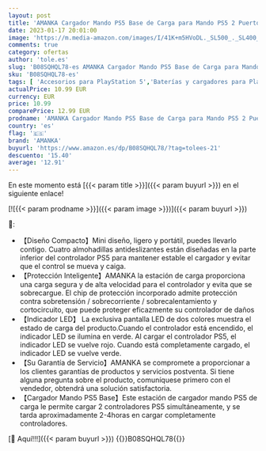 ```yaml
---
layout: post
title: 'AMANKA Cargador Mando PS5 Base de Carga para Mando PS5 2 Puertos de CargaType-C de Carga PS5  Doble USB con LED y Cable USB'
date: 2023-01-17 20:01:00
image: 'https://m.media-amazon.com/images/I/41K+m5HVoDL._SL500_._SL400_.jpg'
comments: true
category: ofertas
author: 'tole.es'
slug: 'B08SQHQL78-es AMANKA Cargador Mando PS5 Base de Carga para Mando PS5 2...'
sku: 'B08SQHQL78-es'
tags: [ 'Accesorios para PlayStation 5','Baterías y cargadores para PlayStation 5','Cargadores para PlayStation 5','Hardware y juegos para PlayStation 5','Videojuegos','amanka','ps5','🇪🇸', ]
actualPrice: 10.99 EUR
currency: EUR
price: 10.99
comparePrice: 12.99 EUR
prodname: 'AMANKA Cargador Mando PS5 Base de Carga para Mando PS5 2 Puertos de CargaType-C de Carga PS5  Doble USB con LED y Cable USB'
country: 'es'
flag: '🇪🇸'
brand: 'AMANKA'
buyurl: 'https://www.amazon.es/dp/B08SQHQL78/?tag=tolees-21'
descuento: '15.40'
average: '12.91'
---
```


En este momento está [{{< param title >}}]({{< param buyurl >}}) en el siguiente enlace!

[![{{< param prodname >}}]({{< param image >}})]({{< param buyurl >}})

🔎:

- 【Diseño Compacto】Mini diseño, ligero y portátil, puedes llevarlo contigo. Cuatro almohadillas antideslizantes están diseñadas en la parte inferior del controlador PS5 para mantener estable el cargador y evitar que el control se mueva y caiga.
- 【Protección Inteligente】AMANKA la estación de carga proporciona una carga segura y de alta velocidad para el controlador y evita que se sobrecargue. El chip de protección incorporado admite protección contra sobretensión / sobrecorriente / sobrecalentamiento y cortocircuito, que puede proteger eficazmente su controlador de daños
- 【Indicador LED】 La exclusiva pantalla LED de dos colores muestra el estado de carga del producto.Cuando el controlador está encendido, el indicador LED se ilumina en verde. Al cargar el controlador PS5, el indicador LED se vuelve rojo. Cuando está completamente cargado, el indicador LED se vuelve verde.
- 【Su Garantía de Servicio】AMANKA se compromete a proporcionar a los clientes garantías de productos y servicios postventa. Si tiene alguna pregunta sobre el producto, comuníquese primero con el vendedor, obtendrá una solución satisfactoria.
- 【Cargador Mando PS5 Base】Este estación de cargador mando PS5 de carga le permite cargar 2 controladores PS5 simultáneamente, y se tarda aproximadamente 2-4horas en cargar completamente controladores.

[🛒 Aquí!!!]({{< param buyurl >}})
{{<world>}}B08SQHQL78{{</world>}}
